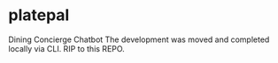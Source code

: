 # platepal
Dining Concierge Chatbot
The development was moved and completed locally via CLI.
RIP to this REPO.
